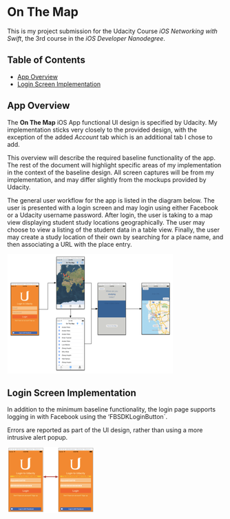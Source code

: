 # On The Map

This is my project submission for the Udacity Course *iOS Networking with Swift*, the 3rd course in the *iOS Developer Nanodegree*.

## Table of Contents

* [App Overview](#app-overview)
* [Login Screen Implementation](#login-screen-implementation)


## App Overview

The **On The Map** iOS App functional UI design is specified by Udacity. My implementation sticks very closely to the provided design, with the exception of the added *Account* tab which is an additional tab I chose to add.

This overview will describe the required baseline functionality of the app. The rest of the document will highlight specific areas of my implementation in the context of the baseline design. All screen captures will be from my implementation, and may differ slightly from the mockups provided by Udacity.

The general user workflow for the app is listed in the diagram below. The user is presented with a login screen and may login using either Facebook or a Udacity username password. After login, the user is taking to a map view displaying student study locations geographically. The user may choose to view a listing of the student data in a table view. Finally, the user may create a study location of their own by searching for a place name, and then associating a URL with the place entry.

![User Workflow Baseline](doc/img/User-Workflow-Baseline.png)

## Login Screen Implementation

In addition to the minimum baseline functionality, the login page supports logging in with Facebook using the ‘FBSDKLoginButton`.

Errors are reported as part of the UI design, rather than using a more intrusive alert popup.

![Login Screen Errors](doc/img/LoginScreen-Errors.png)


